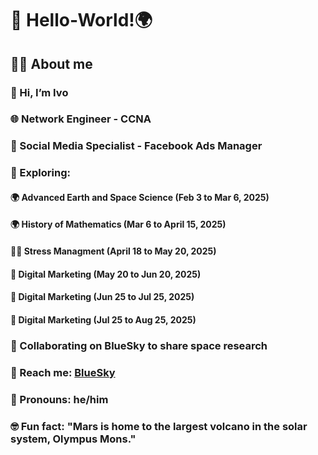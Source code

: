 # 👋 Hello-World!🌍
## 🙋‍♂️ About me 
### 👋 Hi, I’m Ivo
### 🌐 Network Engineer - CCNA
### 📢 Social Media Specialist - Facebook Ads Manager
### 👀 Exploring:
#### 🌍 Advanced Earth and Space Science (Feb 3 to Mar 6, 2025)
#### 🌍 History of Mathematics (Mar 6 to April 15, 2025)
#### 🧘‍♀️ Stress Managment (April 18 to May 20, 2025)
#### 🎯 Digital Marketing (May 20 to Jun 20, 2025)
#### 🎯 Digital Marketing (Jun 25 to Jul 25, 2025)
#### 🎯 Digital Marketing (Jul 25 to Aug 25, 2025)
### 🔗 Collaborating on BlueSky to share space research 
### 💬 Reach me: [BlueSky](bsky.app/profile/ivojuri.bsky.social)
### 👨 Pronouns: he/him
### 🤓 Fun fact: "Mars is home to the largest volcano in the solar system, Olympus Mons."
